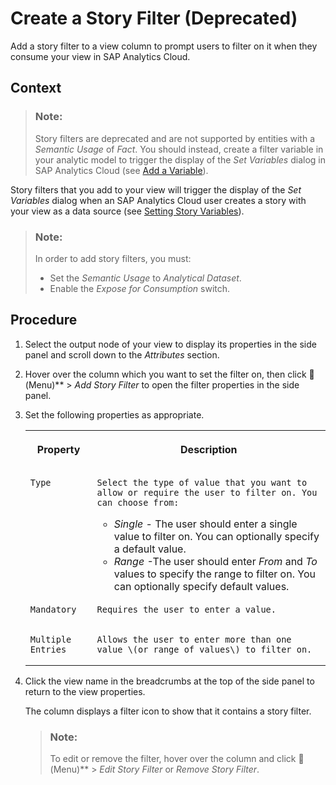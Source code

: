 <!-- loio8dfc684eb4934177b169f11e3a72f9f5 -->

<link rel="stylesheet" type="text/css" href="../css/sap-icons.css"/>

# Create a Story Filter \(Deprecated\)

Add a story filter to a view column to prompt users to filter on it when they consume your view in SAP Analytics Cloud.



## Context

> ### Note:  
> Story filters are deprecated and are not supported by entities with a *Semantic Usage* of *Fact*. You should instead, create a filter variable in your analytic model to trigger the display of the *Set Variables* dialog in SAP Analytics Cloud \(see [Add a Variable](add-a-variable-cdd8fa0.md)\).

Story filters that you add to your view will trigger the display of the *Set Variables* dialog when an SAP Analytics Cloud user creates a story with your view as a data source \(see [Setting Story Variables](https://help.sap.com/viewer/00f68c2e08b941f081002fd3691d86a7/release/en-US/305dcf7053634875a408a9d9832c8b8f.html)\).

> ### Note:  
> In order to add story filters, you must:
> 
> -   Set the *Semantic Usage* to *Analytical Dataset*.
> -   Enable the *Expose for Consumption* switch.



## Procedure

1.  Select the output node of your view to display its properties in the side panel and scroll down to the *Attributes* section.

2.  Hover over the column which you want to set the filter on, then click <span class="FPA-icons"></span> \(Menu\)** \> *Add Story Filter* to open the filter properties in the side panel.

3.  Set the following properties as appropriate.


    <table>
    <tr>
    <th valign="top">

    Property


    
    </th>
    <th valign="top">

    Description


    
    </th>
    </tr>
    <tr>
    <td valign="top">
    
        Type


    
    </td>
    <td valign="top">
    
        Select the type of value that you want to allow or require the user to filter on. You can choose from:

    -   *Single* - The user should enter a single value to filter on. You can optionally specify a default value.
    -   *Range* -The user should enter *From* and *To* values to specify the range to filter on. You can optionally specify default values.


    
    </td>
    </tr>
    <tr>
    <td valign="top">
    
        Mandatory


    
    </td>
    <td valign="top">
    
        Requires the user to enter a value.


    
    </td>
    </tr>
    <tr>
    <td valign="top">
    
        Multiple Entries


    
    </td>
    <td valign="top">
    
        Allows the user to enter more than one value \(or range of values\) to filter on.


    
    </td>
    </tr>
    </table>
    
4.  Click the view name in the breadcrumbs at the top of the side panel to return to the view properties.

    The column displays a filter icon to show that it contains a story filter.

    > ### Note:  
    > To edit or remove the filter, hover over the column and click <span class="FPA-icons"></span> \(Menu\)** \> *Edit Story Filter* or *Remove Story Filter*.


